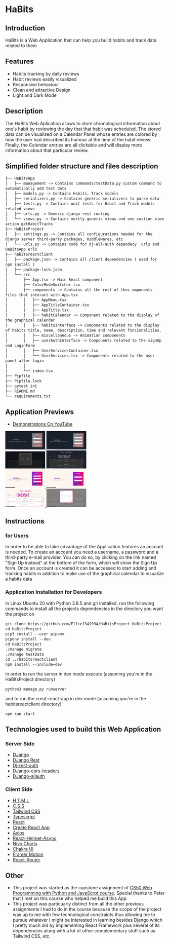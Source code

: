 # HaBits
## Introduction
HaBits is a Web Application that can help you build habits and track data related to them

## Features
- Habits tracking by daily reviews
- Habit reviews easily visualized
- Responsive behaviour
- Clean and attractive Design
- Light and Dark Mode

## Description
The HaBits Web Aplication allows to store chronological information about one's habit by reviewing the day that that habit was scheduled. The stored data can be visualized on a Calendar Panel whose entries are colored by how the user had described its humour at the time of the habit review.
Finally, the Calendar entries are all clickable and will display more information about that particular review.

## Simplified folder structure and files description
```
├── HaBitsApp
│   ├── management -> Contains commands/testData.py custom command to automatically add test data
│   ├── models.py -> Contains Habits, Track models
│   ├── serializers.py -> Contains generic serializers to parse data
│   ├── tests.py -> Contains unit tests for Habit and Track models related views
│   ├── urls.py -> Generic django rest routing
│   └── views.py -> Contains mostly generic views and one custion view action getHabitTracks
├── HaBitsProject
│   ├── settings.py -> Contains all configurations needed for the django server third-party packages, middlewares, etc
│   └── urls.py -> Contains code for dj-all-auth dependecy  urls and HaBitsApp urls
├── habitsreactclient
│   ├── package.json -> Contains all client dependencies ( used for npm install )
│   ├── package-lock.json
│   └── src
│       ├── App.tsx -> Main React component
│       ├── ColorModeSwitcher.tsx
│       ├── components -> Contains all the rest of thec omponents files that interact with App.tsx
│       │   ├── AppMenu.tsx
│       │   ├── AppTitleContainer.tsx
│       │   ├── AppTitle.tsx
│       │   ├── habitCalendar -> Component related to the display of the graphical calendar
│       │   ├── habitsInterface -> Components related to the display of habits title, name, description, time and relevant funcionalities.
│       │   ├── miscellaneous -> Animation components
│       │   ├── userAuthInterface -> Components related to the signUp and LoginForm
│       │   ├── UserServicesContainer.tsx
│       │   └── UserServices.tsx -> Components related to the user panel after login
│       │
│       └── index.tsx
├── Pipfile
├── Pipfile.lock
├── pytest.ini
├── README.md
└── requirements.txt
```

## Application Previews
- [Demonstrations On YouTube](https://www.youtube.com/playlist?list=PL5-tfLwc7d7HnUji9f3UjgYvCu4KNwOsT)
<div>
    <a href="https://github.com/Ellie1341994/HaBitsProject/blob/main/AppScreenshots/p1.png?raw=true">
        <img src="https://github.com/Ellie1341994/HaBitsProject/blob/main/AppScreenshots/p1.png?raw=true" width="25%"/>
    </a>
    <a href="https://github.com/Ellie1341994/HaBitsProject/blob/main/AppScreenshots/p2.png?raw=true">
        <img src="https://github.com/Ellie1341994/HaBitsProject/blob/main/AppScreenshots/p2.png?raw=true" width="25%"/>
    </a>
</div>
<div>
    <a href="https://github.com/Ellie1341994/HaBitsProject/blob/main/AppScreenshots/p7.png?raw=true">
        <img src="https://github.com/Ellie1341994/HaBitsProject/blob/main/AppScreenshots/p7.png?raw=true" width="25%"/>
    </a>
    <a href="https://github.com/Ellie1341994/HaBitsProject/blob/main/AppScreenshots/p6.png?raw=true">
        <img src="https://github.com/Ellie1341994/HaBitsProject/blob/main/AppScreenshots/p6.png?raw=true" width="25%"/>
    </a>
</div>
<div>
    <a href="https://github.com/Ellie1341994/HaBitsProject/blob/main/AppScreenshots/p3.png?raw=true">
        <img src="https://github.com/Ellie1341994/HaBitsProject/blob/main/AppScreenshots/p3.png?raw=true" width="25%"/>
    </a>
    <a href="https://github.com/Ellie1341994/HaBitsProject/blob/main/AppScreenshots/p4.png?raw=true">
        <img src="https://github.com/Ellie1341994/HaBitsProject/blob/main/AppScreenshots/p4.png?raw=true" width="25%"/>
    </a>
</div>
<div>
    <a href="https://github.com/Ellie1341994/HaBitsProject/blob/main/AppScreenshots/p5.png?raw=true">
        <img src="https://github.com/Ellie1341994/HaBitsProject/blob/main/AppScreenshots/p5.png?raw=true" width="25%"/>
    </a>
    <a href="https://github.com/Ellie1341994/HaBitsProject/blob/main/AppScreenshots/p8.png?raw=true">
        <img src="https://github.com/Ellie1341994/HaBitsProject/blob/main/AppScreenshots/p8.png?raw=true" width="25%"/>
    </a>
</div>

## Instructions
### for Users
In order to be able to take advantage of the Application features
an account is needed.
To create an account you need a username, a password and a third-party e-mail provider. You
can do so, by clicking on the link named "Sign Up instead" at the bottom of the form, which will show the Sign Up form.
Once an account is created it can be accessed to start adding and tracking habits in addition to make use of the graphical calendar to visualize a habits data

### Application Installation for Developers
In Linux Ubuntu 20 with Python 3.8.5 and git installed, run the following commands to install all the projects dependencies in the directory you want the project on
```
git clone https://github.com/Ellie1341994/HaBitsProject HaBitsProject
cd HaBitsProject
pip3 install --user pipenv
pipenv install --dev
cd HaBitsProject
./manage migrate
./manage testData
cd ../habitsreactclient
npm install --include=dev
```
In order to run the server in dev mode execute (assuming you're in the HaBitsProject directory)
```
python3 manage.py runserver
```
and to run the creat-react-app in dev mode (assuming you're in the habitsreactclient directory)
```
npm run start
```

## Technologies used to build this Web Application
### Server Side
- [DJango](https://www.djangoproject.com/start/overview/)
- [DJango Rest](https://www.django-rest-framework.org/)
- [Dj-rest-auth](https://dj-rest-auth.readthedocs.io/en/latest/index.html)
- [DJango-cors-headers](https://github.com/adamchainz/django-cors-headers)
- [DJango-allauth](https://django-allauth.readthedocs.io/en/latest/index.html)

### Client Side
- [H.T.M.L](https://html.spec.whatwg.org/)
- [C.S.S](https://www.w3.org/Style/CSS/specs.en.html)
- [Tailwind CSS](https://tailwindcss.com/)
- [Typescript](https://www.typescriptlang.org/docs/handbook/jsx.html)
- [React](https://reactjs.org/)
- [Create React App](https://create-react-app.dev/docs/adding-typescript/)
- [Axios](https://www.npmjs.com/package/axios)
- [React-Helmet-Async](https://www.npmjs.com/package/react-helmet-async?activeTab=readme)
- [Nivo Charts](https://nivo.rocks/)
- [Chakra UI](https://chakra-ui.com/)
- [Framer Motion](https://www.framer.com/api/motion/)
- [React-Router](https://www.framer.com/api/motion/)

## Other
- This project was started as the capstone assignment of [CS50 Web Programming with Python and JavaScrpt course](https://www.edx.org/course/cs50s-web-programming-with-python-and-javascript). Special thanks to Peter that I met on this course who helped me build this App
- This project was particuarly distinct from all the other previous assignments I had to do in the course because the scope of the project was up to me with few technological constraints thus allowing me to pursue whatever I might be interested in learning besides Django which I pretty much did by implementing React Framework plus several of its dependencies along with a lot of other complementary stuff such as Tailwind CSS, etc.
